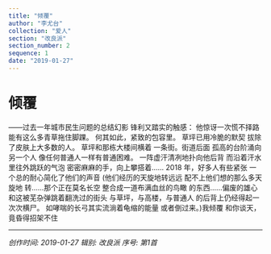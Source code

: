 ```yaml
---
title: "倾覆"
author: "李尤台"
collection: "爱人"
section: "改良派"
section_number: 2
sequence: 1
date: "2019-01-27"
---
```


# 倾覆

——过去一年城市民生问题的总结幻影
锋利又踏实的触感：
他惊讶一次慌不择路
能有这么多青草拖住脚踝。
何其如此，紧致的包容里。
草坪已用冷脆的默契
拔除了皮肤上大多数的人。
草坪和那栋大楼间横着
一条街。街道后面
孤高的台阶涌向另一个人
像任何普通人一样有普通困难。
一阵虚汗清冽地扑向他后背
而沿着汗水里往外跳跃的气泡
密密麻麻的手，向上攀搭着......
2018 年，好多人有些紧张
一个总的耐心简化了他们的声音
(他们经历的天旋地转远远
配不上他们想的那么多天旋地
转......那个正在莫名长空
整合成一道布满血丝的鸟瞰
的东西......偏废的雄心
和这被芜杂弹跳着翻洗过的街头
与草坪，与高楼，与普通人
的后背上仍经得起一次次横尸。
如哮喘的长弓其实流淌着龟缩的能量
或者倒过来。)我倾覆
和你谈天，竟昏得招架不住

---
*创作时间: 2019-01-27*
*辑别: 改良派*
*序号: 第1首*
